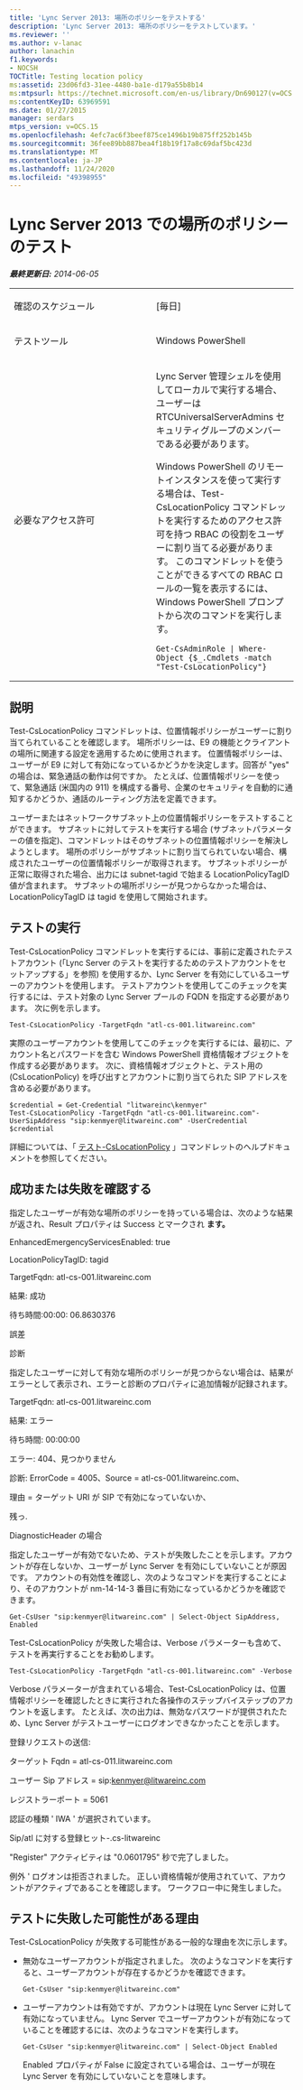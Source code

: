 ```yaml
---
title: 'Lync Server 2013: 場所のポリシーをテストする'
description: 'Lync Server 2013: 場所のポリシーをテストしています。'
ms.reviewer: ''
ms.author: v-lanac
author: lanachin
f1.keywords:
- NOCSH
TOCTitle: Testing location policy
ms:assetid: 23d06fd3-31ee-4480-ba1e-d179a55b8b14
ms:mtpsurl: https://technet.microsoft.com/en-us/library/Dn690127(v=OCS.15)
ms:contentKeyID: 63969591
ms.date: 01/27/2015
manager: serdars
mtps_version: v=OCS.15
ms.openlocfilehash: 4efc7ac6f3beef875ce1496b19b875ff252b145b
ms.sourcegitcommit: 36fee89bb887bea4f18b19f17a8c69daf5bc423d
ms.translationtype: MT
ms.contentlocale: ja-JP
ms.lasthandoff: 11/24/2020
ms.locfileid: "49398955"
---
```

# <a name="testing-location-policy-in-lync-server-2013"></a>Lync Server 2013 での場所のポリシーのテスト

<div data-xmlns="http://www.w3.org/1999/xhtml">

<div class="topic" data-xmlns="http://www.w3.org/1999/xhtml" data-msxsl="urn:schemas-microsoft-com:xslt" data-cs="https://msdn.microsoft.com/">

<div data-asp="https://msdn2.microsoft.com/asp">



</div>

<div id="mainSection">

<div id="mainBody">

<span> </span>

_**最終更新日:** 2014-06-05_


<table>
<colgroup>
<col style="width: 50%" />
<col style="width: 50%" />
</colgroup>
<tbody>
<tr class="odd">
<td><p>確認のスケジュール</p></td>
<td><p>[毎日]</p></td>
</tr>
<tr class="even">
<td><p>テストツール</p></td>
<td><p>Windows PowerShell</p></td>
</tr>
<tr class="odd">
<td><p>必要なアクセス許可</p></td>
<td><p>Lync Server 管理シェルを使用してローカルで実行する場合、ユーザーは RTCUniversalServerAdmins セキュリティグループのメンバーである必要があります。</p>
<p>Windows PowerShell のリモートインスタンスを使って実行する場合は、Test-CsLocationPolicy コマンドレットを実行するためのアクセス許可を持つ RBAC の役割をユーザーに割り当てる必要があります。 このコマンドレットを使うことができるすべての RBAC ロールの一覧を表示するには、Windows PowerShell プロンプトから次のコマンドを実行します。</p>
<pre><code>Get-CsAdminRole | Where-Object {$_.Cmdlets -match &quot;Test-CsLocationPolicy&quot;}</code></pre></td>
</tr>
</tbody>
</table>


<div>

## <a name="description"></a>説明

Test-CsLocationPolicy コマンドレットは、位置情報ポリシーがユーザーに割り当てられていることを確認します。 場所ポリシーは、E9 の機能とクライアントの場所に関連する設定を適用するために使用されます。 位置情報ポリシーは、ユーザーが E9 に対して有効になっているかどうかを決定します。回答が "yes" の場合は、緊急通話の動作は何ですか。 たとえば、位置情報ポリシーを使って、緊急通話 (米国内の 911) を構成する番号、企業のセキュリティを自動的に通知するかどうか、通話のルーティング方法を定義できます。

ユーザーまたはネットワークサブネット上の位置情報ポリシーをテストすることができます。 サブネットに対してテストを実行する場合 (サブネットパラメーターの値を指定)、コマンドレットはそのサブネットの位置情報ポリシーを解決しようとします。 場所のポリシーがサブネットに割り当てられていない場合、構成されたユーザーの位置情報ポリシーが取得されます。 サブネットポリシーが正常に取得された場合、出力には subnet-tagid で始まる LocationPolicyTagID 値が含まれます。 サブネットの場所ポリシーが見つからなかった場合は、LocationPolicyTagID は tagid を使用して開始されます。

</div>

<div>

## <a name="running-the-test"></a>テストの実行

Test-CsLocationPolicy コマンドレットを実行するには、事前に定義されたテストアカウント (「Lync Server のテストを実行するためのテストアカウントをセットアップする」を参照) を使用するか、Lync Server を有効にしているユーザーのアカウントを使用します。 テストアカウントを使用してこのチェックを実行するには、テスト対象の Lync Server プールの FQDN を指定する必要があります。 次に例を示します。

    Test-CsLocationPolicy -TargetFqdn "atl-cs-001.litwareinc.com"

実際のユーザーアカウントを使用してこのチェックを実行するには、最初に、アカウント名とパスワードを含む Windows PowerShell 資格情報オブジェクトを作成する必要があります。 次に、資格情報オブジェクトと、テスト用の (CsLocationPolicy) を呼び出すとアカウントに割り当てられた SIP アドレスを含める必要があります。

    $credential = Get-Credential "litwareinc\kenmyer"
    Test-CsLocationPolicy -TargetFqdn "atl-cs-001.litwareinc.com"-UserSipAddress "sip:kenmyer@litwareinc.com" -UserCredential $credential

詳細については、「 [テスト-CsLocationPolicy](https://docs.microsoft.com/powershell/module/skype/Test-CsLocationPolicy) 」コマンドレットのヘルプドキュメントを参照してください。

</div>

<div>

## <a name="determining-success-or-failure"></a>成功または失敗を確認する

指定したユーザーが有効な場所のポリシーを持っている場合は、次のような結果が返され、Result プロパティは Success とマークされ **ます。**

EnhancedEmergencyServicesEnabled: true

LocationPolicyTagID: tagid

TargetFqdn: atl-cs-001.litwareinc.com

結果: 成功

待ち時間:00:00: 06.8630376

誤差

診断

指定したユーザーに対して有効な場所のポリシーが見つからない場合は、結果がエラーとして表示され、エラーと診断のプロパティに追加情報が記録されます。

TargetFqdn: atl-cs-001.litwareinc.com

結果: エラー

待ち時間: 00:00:00

エラー: 404、見つかりません

診断: ErrorCode = 4005、Source = atl-cs-001.litwareinc.com、

理由 = ターゲット URI が SIP で有効になっていないか、

残っ.

DiagnosticHeader の場合

指定したユーザーが有効でないため、テストが失敗したことを示します。アカウントが存在しないか、ユーザーが Lync Server を有効にしていないことが原因です。 アカウントの有効性を確認し、次のようなコマンドを実行することにより、そのアカウントが nm-14-14-3 番目に有効になっているかどうかを確認できます。

    Get-CsUser "sip:kenmyer@litwareinc.com" | Select-Object SipAddress, Enabled

Test-CsLocationPolicy が失敗した場合は、Verbose パラメーターも含めて、テストを再実行することをお勧めします。

    Test-CsLocationPolicy -TargetFqdn "atl-cs-001.litwareinc.com" -Verbose

Verbose パラメーターが含まれている場合、Test-CsLocationPolicy は、位置情報ポリシーを確認したときに実行された各操作のステップバイステップのアカウントを返します。 たとえば、次の出力は、無効なパスワードが提供されたため、Lync Server がテストユーザーにログオンできなかったことを示します。

登録リクエストの送信:

ターゲット Fqdn = atl-cs-011.litwareinc.com

ユーザー Sip アドレス = sip:kenmyer@litwareinc.com

レジストラーポート = 5061

認証の種類 ' IWA ' が選択されています。

Sip/atl に対する登録ヒット-.cs-litwareinc

"Register" アクティビティは "0.0601795" 秒で完了しました。

例外 ' ログオンは拒否されました。 正しい資格情報が使用されていて、アカウントがアクティブであることを確認します。 ワークフロー中に発生しました。

</div>

<div>

## <a name="reasons-why-the-test-might-have-failed"></a>テストに失敗した可能性がある理由

Test-CsLocationPolicy が失敗する可能性がある一般的な理由を次に示します。

  - 無効なユーザーアカウントが指定されました。 次のようなコマンドを実行すると、ユーザーアカウントが存在するかどうかを確認できます。
    
        Get-CsUser "sip:kenmyer@litwareinc.com"

  - ユーザーアカウントは有効ですが、アカウントは現在 Lync Server に対して有効になっていません。 Lync Server でユーザーアカウントが有効になっていることを確認するには、次のようなコマンドを実行します。
    
        Get-CsUser "sip:kenmyer@litwareinc.com" | Select-Object Enabled
    
    Enabled プロパティが False に設定されている場合は、ユーザーが現在 Lync Server を有効にしていないことを意味します。

</div>

</div>

<span> </span>

</div>

</div>

</div>

